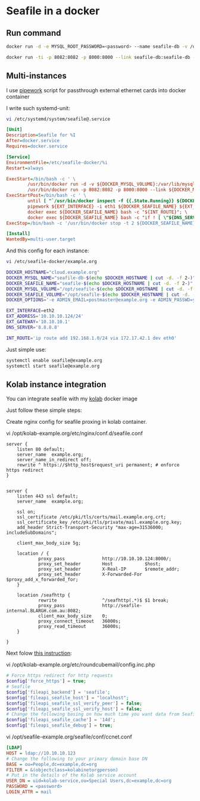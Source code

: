 # Seafile in a docker

Run command
-----------

```bash
docker run -d -e MYSQL_ROOT_PASSWORD=<password> --name seafile-db -v /opt/seafile-db:/var/lib/mysql mysql:5.5
```

```bash
docker run -ti -p 8082:8082 -p 8000:8000 --link seafile-db:seafile-db --name seafile -v /opt/seafile:/data-e ADMIN_EMAIL=postmaster@example.org -e ADMIN_PASSWD=<password> -e MYSQL_ROOT_PASSWD=<password>  kvaps/seafile
```

Multi-instances
---------------

I use [pipework](https://github.com/jpetazzo/pipework) script for passthrough external ethernet cards into docker container

I write such systemd-unit:
```bash
vi /etc/systemd/system/seafile@.service
```
```ini
[Unit]
Description=Seafile for %I
After=docker.service
Requires=docker.service

[Service]
EnvironmentFile=/etc/seafile-docker/%i
Restart=always

ExecStart=/bin/bash -c ' \
        /usr/bin/docker run -d -v ${DOCKER_MYSQL_VOLUME}:/var/lib/mysql --name ${DOCKER_MYSQL_NAME} mysql:5.5 && \
        /usr/bin/docker run -p 8082:8082 -p 8000:8000 --link ${DOCKER_MYSQL_NAME}:seafile-db --name ${DOCKER_SEAFILE_NAME} -v ${DOCKER_SEAFILE_VOLUME}:/data ${DOCKER_OPTIONS} kvaps/seafile'
ExecStartPost=/bin/bash -c ' \
        until [ "`/usr/bin/docker inspect -f {{.State.Running}} ${DOCKER_SEAFILE_NAME}`" == "true" ]; do sleep 0.1; done; \
        pipework ${EXT_INTERFACE} -i eth1 ${DOCKER_SEAFILE_NAME} ${EXT_ADDRESS}@${EXT_GATEWAY}; \
        docker exec ${DOCKER_SEAFILE_NAME} bash -c "${INT_ROUTE}"; \
        docker exec ${DOCKER_SEAFILE_NAME} bash -c "if ! [ \"${DNS_SERVER}\" = \"\" ] ; then echo nameserver ${DNS_SERVER} > /etc/resolv.conf ; fi" '
ExecStop=/bin/bash -c '/usr/bin/docker stop -t 2 ${DOCKER_SEAFILE_NAME} ${DOCKER_MYSQL_NAME} ; docker rm -f ${DOCKER_SEAFILE_NAME} ${DOCKER_MYSQL_NAME}'

[Install]
WantedBy=multi-user.target
```

And this config for each instance:
```bash
vi /etc/seafile-docker/example.org
```
```bash
DOCKER_HOSTNAME="cloud.example.org"
DOCKER_MYSQL_NAME="seafile-db-$(echo $DOCKER_HOSTNAME | cut -d. -f 2-)"
DOCKER_SEAFILE_NAME="seafile-$(echo $DOCKER_HOSTNAME | cut -d. -f 2-)"
DOCKER_MYSQL_VOLUME="/opt/seafile-$(echo $DOCKER_HOSTNAME | cut -d. -f 2-)/mysql"
DOCKER_SEAFILE_VOLUME="/opt/seafile-$(echo $DOCKER_HOSTNAME | cut -d. -f 2-)/seafile"
DOCKER_OPTIONS='-e ADMIN_EMAIL=postmaster@example.org -e ADMIN_PASSWD=yKdU6VdeFr8MgqQ -e MYSQL_ROOT_PASSWD=WPvFwHjkcqcF2bfy5fDW'

EXT_INTERFACE=eth2
EXT_ADDRESS='10.10.10.124/24'
EXT_GATEWAY='10.10.10.1'
DNS_SERVER='8.8.8.8'

INT_ROUTE='ip route add 192.168.1.0/24 via 172.17.42.1 dev eth0'

```
Just simple use:
```bash
systemctl enable seafile@example.org
systemctl start seafile@example.org
```

Kolab instance integration
--------------------------
You can integrate seafile with my [kolab](https://github.com/kvaps/docker-kolab) docker image

Just follow these simple steps:

Create nginx config for seafile proxing in kolab container.

vi /opt/kolab-example.org/etc/nginx/conf.d/seafile.conf

```nginx
server {
    listen 80 default;
    server_name  example.org;
    server_name_in_redirect off;
    rewrite ^ https://$http_host$request_uri permanent; # enforce https redirect
}


server {
    listen 443 ssl default;
    server_name  example.org;

    ssl on;
    ssl_certificate /etc/pki/tls/certs/mail.example.org.crt;
    ssl_certificate_key /etc/pki/tls/private/mail.example.org.key;
    add_header Strict-Transport-Security "max-age=31536000; includeSubDomains";

    client_max_body_size 5g;

    location / {
            proxy_pass              http://10.10.10.124:8000/;
            proxy_set_header        Host            $host;
            proxy_set_header        X-Real-IP       $remote_addr;
            proxy_set_header        X-Forwarded-For $proxy_add_x_forwarded_for;
    }
    
    location /seafhttp {
            rewrite                 ^/seafhttp(.*)$ $1 break;
            proxy_pass              http://seafile-internal.BLARGH.com.au:8082;
            client_max_body_size    0;
            proxy_connect_timeout   36000s;
            proxy_read_timeout      36000s;
    }

}
```

Next folow [this instruction](https://docs.kolab.org/howtos/use-seafile-with-chwala.html):

vi /opt/kolab-example.org/etc/roundcubemail/config.inc.php
```php
# Force https redirect for http requests
$config['force_https'] = true;
# Seafile
$config['fileapi_backend'] = 'seafile';
$config['fileapi_seafile_host'] = "localhost";
$config['fileapi_seafile_ssl_verify_peer'] = false;
$config['fileapi_seafile_ssl_verify_host'] = false;
# Change the following basing on how much time you want data from Seafile cached
$config['fileapi_seafile_cache'] = '14d';
$config['fileapi_seafile_debug'] = true;
```

vi /opt/seafile-example.org/seafile/conf/ccnet.conf
```ini
[LDAP]
HOST = ldap://10.10.10.123
# Change the following to your primary domain base DN
BASE = ou=People,dc=example,dc=org
FILTER = &(objectclass=kolabinetorgperson)
# Put in the details of the Kolab service account
USER_DN = uid=kolab-service,ou=Special Users,dc=example,dc=org
PASSWORD = <password>
LOGIN_ATTR = mail
```
